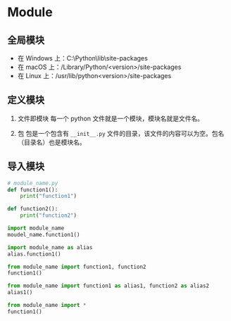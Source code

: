 # Module

## 全局模块

- 在 Windows 上：C:\Python\lib\site-packages
- 在 macOS 上：/Library/Python/\<version>/site-packages
- 在 Linux 上：/usr/lib/python\<version>/site-packages

## 定义模块

1. 文件即模块
   每一个 python 文件就是一个模块，模块名就是文件名。

2. 包
   包是一个包含有 `__init__.py` 文件的目录，该文件的内容可以为空。包名（目录名）也是模块名。

## 导入模块

```python
# module_name.py
def function1():
    print("function1")

def function2():
    print("function2")
```

```python
import module_name
moudel_name.function1()

import module_name as alias
alias.function1()

from module_name import function1, function2
function1()

from module_name import function1 as alias1, function2 as alias2
alias1()

from module_name import *
function1()
```
